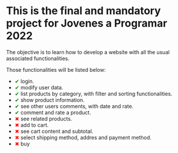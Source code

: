 # This is the final and mandatory project for Jovenes a Programar 2022

The objective is to learn how to develop a website with all the usual associated functionalities. 

Those functionalities will be listed below:

* <span class="checked"> &#x2714; </span> login. 
* <span class="checked"> &#x2714; </span> modify user data.
* <span class="checked"> &#x2714; </span> list products by category, with filter and sorting functionalities.
* <span class="checked"> &#x2714; </span> show product information.
* <span class="checked"> &#x2714; </span> see other users comments, with date and rate.
* <span class="checked"> &#x2714; </span> comment and rate a product.
* <span class="un-checked"> &#10006; </span> see related products.
* <span class="un-checked"> &#10006; </span> add to cart.
* <span class="un-checked"> &#10006; </span> see cart content and subtotal.
* <span class="un-checked"> &#10006; </span> select shipping method, addres and payment method.
* <span class="un-checked"> &#10006; </span> buy


<style>
    .checked {
        color: green;
    }
    .un-checked {
        color: red;
    }
</style>